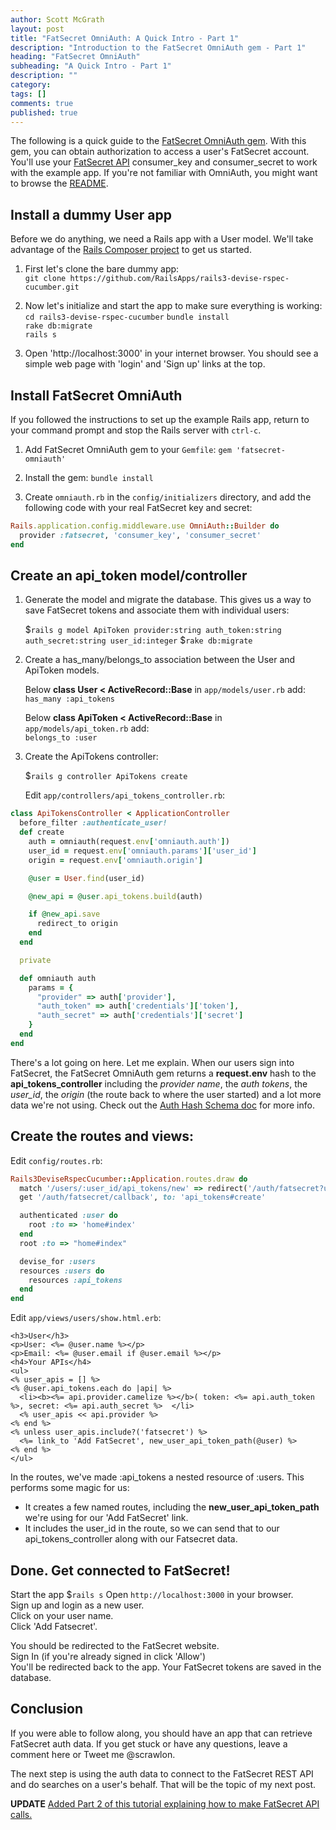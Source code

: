 ```yaml
---
author: Scott McGrath
layout: post
title: "FatSecret OmniAuth: A Quick Intro - Part 1"
description: "Introduction to the FatSecret OmniAuth gem - Part 1"
heading: "FatSecret OmniAuth"
subheading: "A Quick Intro - Part 1"
description: ""
category:
tags: []
comments: true
published: true
---
```


The following is a quick guide to the [FatSecret OmniAuth gem].
With this gem, you can obtain authorization to access a user's FatSecret account.
You'll use your [FatSecret API] consumer_key and consumer_secret
to work with the example app. If you're not familiar with OmniAuth,
you might want to browse the [README].

[FatSecret OmniAuth gem]: https://github.com/scrawlon/fatsecret-omniauth "FatSecret OmniAuth gem"
[FatSecret API]: http://platform.fatsecret.com/api/Default.aspx?screen=si "FatSecret API"
[README]: https://github.com/intridea/omniauth/blob/master/README.md "browse the README on Github"

Install a dummy User app
---
Before we do anything, we need a Rails app with a User model. We'll take advantage of the
[Rails Composer project] to get us started.

[Rails Composer project]: https://github.com/RailsApps/rails-composer "Rails Composer project"  

1. First let's clone the bare dummy app:  
`git clone https://github.com/RailsApps/rails3-devise-rspec-cucumber.git`  

2. Now let's initialize and start the app to make sure everything is working:  
`cd rails3-devise-rspec-cucumber`
`bundle install`  
`rake db:migrate`  
`rails s`

3. Open 'http://localhost:3000' in your internet browser. You should see a
simple web page with 'login' and 'Sign up' links at the top.

Install FatSecret OmniAuth
----

If you followed the instructions to set up the example Rails app, return to your command prompt and stop the
Rails server with `ctrl-c`.  

1. Add FatSecret OmniAuth gem to your `Gemfile`:
`gem 'fatsecret-omniauth'`  

2. Install the gem:
`bundle install`  

3. Create `omniauth.rb` in the `config/initializers` directory, and add the following code with your real FatSecret key and secret:  

```ruby  
Rails.application.config.middleware.use OmniAuth::Builder do
  provider :fatsecret, 'consumer_key', 'consumer_secret'
end
```

Create an api_token model/controller
---

1. Generate the model and migrate the database. This gives us a way to save
FatSecret tokens and associate them with individual users:

    $`rails g model ApiToken provider:string auth_token:string auth_secret:string user_id:integer`
    $`rake db:migrate`  

2. Create a has_many/belongs_to association between the User and ApiToken models.

    Below __class User < ActiveRecord::Base__ in `app/models/user.rb` add:  
    `has_many :api_tokens`  

    Below __class ApiToken < ActiveRecord::Base__ in `app/models/api_token.rb` add:  
    `belongs_to :user`  

3. Create the ApiTokens controller:

    $`rails g controller ApiTokens create`  

    Edit `app/controllers/api_tokens_controller.rb`:

```ruby  
class ApiTokensController < ApplicationController
  before_filter :authenticate_user!
  def create
    auth = omniauth(request.env['omniauth.auth'])
    user_id = request.env['omniauth.params']['user_id']
    origin = request.env['omniauth.origin']

    @user = User.find(user_id)

    @new_api = @user.api_tokens.build(auth)

    if @new_api.save
      redirect_to origin
    end
  end

  private

  def omniauth auth
    params = {
      "provider" => auth['provider'],
      "auth_token" => auth['credentials']['token'],
      "auth_secret" => auth['credentials']['secret']
    }
  end
end
```

There's a lot going on here. Let me explain. When our users sign into FatSecret, the FatSecret OmniAuth gem
returns a __request.env__ hash to the __api_tokens_controller__ including the _provider name_,
the _auth tokens_, the _user_id_, the _origin_ (the route back to where the user started) and
a lot more data we're not using. Check out the [Auth Hash Schema doc] for more info.

[Auth Hash Schema doc]: https://github.com/intridea/omniauth/wiki/Auth-Hash-Schema "Auth Hash Schema doc"

Create the routes and views:
---

Edit `config/routes.rb`:  

```ruby  
Rails3DeviseRspecCucumber::Application.routes.draw do
  match '/users/:user_id/api_tokens/new' => redirect('/auth/fatsecret?user_id=%{user_id}')
  get '/auth/fatsecret/callback', to: 'api_tokens#create'

  authenticated :user do
    root :to => 'home#index'
  end
  root :to => "home#index"

  devise_for :users
  resources :users do
    resources :api_tokens
  end
end
```

Edit `app/views/users/show.html.erb`:

```erb  
<h3>User</h3>
<p>User: <%= @user.name %></p>
<p>Email: <%= @user.email if @user.email %></p>
<h4>Your APIs</h4>
<ul>
<% user_apis = [] %>
<% @user.api_tokens.each do |api| %>
  <li><b><%= api.provider.camelize %></b>( token: <%= api.auth_token %>, secret: <%= api.auth_secret %>  </li>
  <% user_apis << api.provider %>
<% end %>
<% unless user_apis.include?('fatsecret') %>
  <%= link_to 'Add FatSecret', new_user_api_token_path(@user) %>
<% end %>
</ul>
```

In the routes, we've made :api_tokens a nested resource of :users. This performs some magic for us:  

* It creates a few named routes, including the __new_user_api_token_path__ we're using for our 'Add FatSecret' link.  
* It includes the user_id in the route, so we can send that to our api_tokens_controller along with our Fatsecret data.  

Done. Get connected to FatSecret!
---

Start the app $`rails s`
Open `http://localhost:3000` in your browser.  
Sign up and login as a new user.  
Click on your user name.  
Click 'Add Fatsecret'.

You should be redirected to the FatSecret website.  
Sign In (if you're already signed in click 'Allow')  
You'll be redirected back to the app.
Your FatSecret tokens are saved in the database.  

Conclusion
---

If you were able to follow along, you should have an app that can retrieve FatSecret auth data.
If you get stuck or have any questions, leave a comment here or Tweet me @scrawlon.  

The next step is using the auth data to connect to the FatSecret REST API and do searches on a user's
behalf. That will be the topic of my next post.

__UPDATE__ [Added Part 2 of this tutorial explaining how to make FatSecret API calls.]

[Added Part 2 of this tutorial explaining how to make FatSecret API calls.]: http://scrawlon.com/quick-intro-to-fatsecret-omniauth-ruby-gem-part-2/ " Added Part 2 of this tutorial explaining how to make FatSecret API calls."
